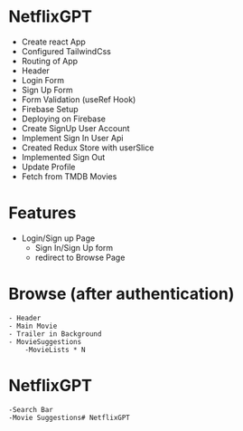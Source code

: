 # NetflixGPT
- Create react App
- Configured TailwindCss
- Routing of App
- Header
- Login Form
- Sign Up Form
- Form Validation (useRef Hook)
- Firebase Setup 
- Deploying on Firebase
- Create SignUp User Account
- Implement Sign In User Api
- Created Redux Store with userSlice
- Implemented Sign Out
- Update Profile
- Fetch from TMDB Movies


# Features
- Login/Sign up Page
    - Sign In/Sign Up form
    - redirect to Browse Page

# Browse (after authentication)
    - Header
    - Main Movie
    - Trailer in Background
    - MovieSuggestions
        -MovieLists * N
    
# NetflixGPT
    -Search Bar
    -Movie Suggestions# NetflixGPT


